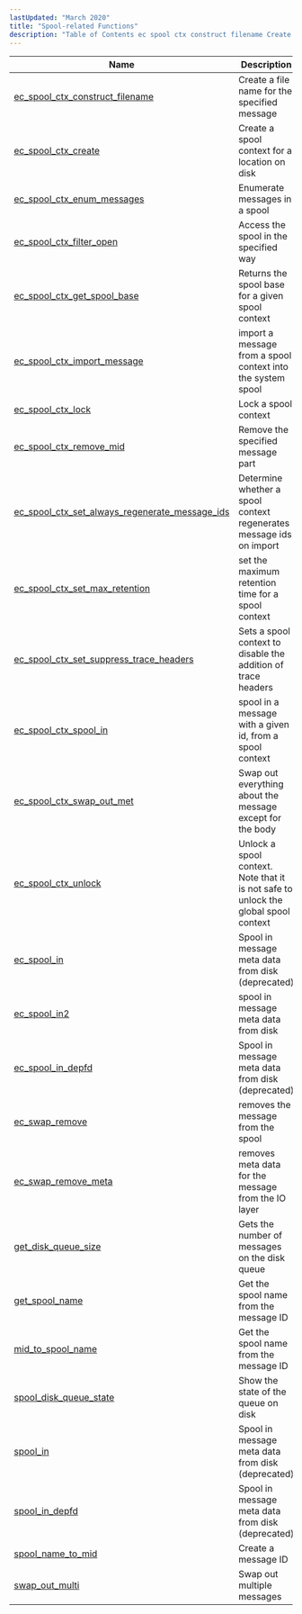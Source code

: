```yaml
---
lastUpdated: "March 2020"
title: "Spool-related Functions"
description: "Table of Contents ec spool ctx construct filename Create a file name for the specified message ec spool ctx create Create a spool context for a location on disk ec spool ctx enum messages Enumerate messages in a spool ec spool ctx filter open Access the spool in the specified..."
---
```



| Name                                                                                                                                                        | Description                                                                         |
|-------------------------------------------------------------------------------------------------------------------------------------------------------------|-------------------------------------------------------------------------------------|
| [ec_spool_ctx_construct_filename](/momentum/3/3-api/apis-ec-spool-ctx-construct-filename)                               | Create a file name for the specified message                                        |
| [ec_spool_ctx_create](/momentum/3/3-api/apis-ec-spool-ctx-create)                                                       | Create a spool context for a location on disk                                       |
| [ec_spool_ctx_enum_messages](/momentum/3/3-api/apis-ec-spool-ctx-enum-messages)                                         | Enumerate messages in a spool                                                       |
| [ec_spool_ctx_filter_open](/momentum/3/3-api/apis-ec-spool-ctx-filter-open)                                             | Access the spool in the specified way                                               |
| [ec_spool_ctx_get_spool_base](/momentum/3/3-api/apis-ec-spool-ctx-get-spool-base)                                       | Returns the spool base for a given spool context                                    |
| [ec_spool_ctx_import_message](/momentum/3/3-api/apis-ec-spool-ctx-import-message)                                       | import a message from a spool context into the system spool                         |
| [ec_spool_ctx_lock](/momentum/3/3-api/apis-ec-spool-ctx-lock)                                                           | Lock a spool context                                                                |
| [ec_spool_ctx_remove_mid](/momentum/3/3-api/apis-ec-spool-ctx-remove-mid)                                               | Remove the specified message part                                                   |
| [ec_spool_ctx_set_always_regenerate_message_ids](/momentum/3/3-api/apis-ec-spool-ctx-set-always-regenerate-message-ids) | Determine whether a spool context regenerates message ids on import                 |
| [ec_spool_ctx_set_max_retention](/momentum/3/3-api/apis-ec-spool-ctx-set-max-retention)                                 | set the maximum retention time for a spool context                                  |
| [ec_spool_ctx_set_suppress_trace_headers](/momentum/3/3-api/apis-ec-spool-ctx-set-suppress-trace-headers)               | Sets a spool context to disable the addition of trace headers                       |
| [ec_spool_ctx_spool_in](/momentum/3/3-api/apis-ec-spool-ctx-spool-in)                                                   | spool in a message with a given id, from a spool context                            |
| [ec_spool_ctx_swap_out_met](/momentum/3/3-api/apis-ec-spool-ctx-swap-out-met)                                           | Swap out everything about the message except for the body                           |
| [ec_spool_ctx_unlock](/momentum/3/3-api/apis-ec-spool-ctx-unlock)                                                       | Unlock a spool context. Note that it is not safe to unlock the global spool context |
| [ec_spool_in](/momentum/3/3-api/apis-ec-spool-in)                                                                       | Spool in message meta data from disk (deprecated)                                   |
| [ec_spool_in2](/momentum/3/3-api/apis-ec-spool-in-2)                                                                     | spool in message meta data from disk                                                |
| [ec_spool_in_depfd](/momentum/3/3-api/apis-ec-spool-in-depfd)                                                           | Spool in message meta data from disk (deprecated)                                   |
| [ec_swap_remove](/momentum/3/3-api/apis-ec-swap-remove)                                                                 | removes the message from the spool                                                  |
| [ec_swap_remove_meta](/momentum/3/3-api/apis-ec-swap-remove-meta)                                                       | removes meta data for the message from the IO layer                                 |
| [get_disk_queue_size](/momentum/3/3-api/apis-get-disk-queue-size)                                                       | Gets the number of messages on the disk queue                                       |
| [get_spool_name](/momentum/3/3-api/apis-get-spool-name-xml)                                                             | Get the spool name from the message ID                                              |
| [mid_to_spool_name](/momentum/3/3-api/apis-mid-to-spool-name-xml)                                                       | Get the spool name from the message ID                                              |
| [spool_disk_queue_state](/momentum/3/3-api/apis-spool-disk-queue-state)                                                 | Show the state of the queue on disk                                                 |
| [spool_in](/momentum/3/3-api/apis-spool-in)                                                                             | Spool in message meta data from disk (deprecated)                                   |
| [spool_in_depfd](/momentum/3/3-api/apis-spool-in-depfd)                                                                 | Spool in message meta data from disk (deprecated)                                   |
| [spool_name_to_mid](/momentum/3/3-api/apis-spool-name-to-mid)                                                           | Create a message ID                                                                 |
| [swap_out_multi](/momentum/3/3-api/apis-swap-out-multi)                                                                 | Swap out multiple messages                                                          |
